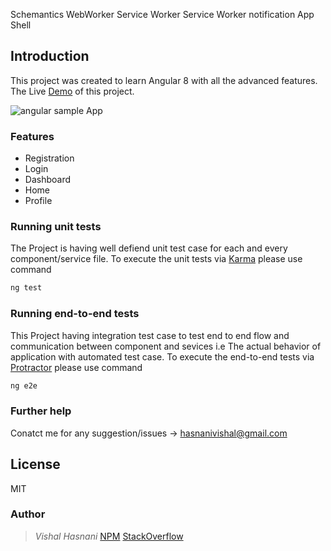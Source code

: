 Schemantics
WebWorker
Service Worker
Service Worker notification
App Shell



## Introduction

This project was created to learn Angular 8 with all the advanced features.
The Live [Demo](https://vishal-hasnani.herokuapp.com/) of this project.

![angular sample App](https://i.stack.imgur.com/JtcvH.png)

### Features

- Registration
- Login 
- Dashboard 
- Home
- Profile

### Running unit tests

The Project is having well defiend unit test case for each and every component/service file.
To execute the unit tests via [Karma](https://karma-runner.github.io) please use command 
```sh
ng test
```

### Running end-to-end tests

This Project having integration test case to test end to end flow and communication between component and sevices
i.e The actual behavior of application with automated test case.
To execute the end-to-end tests via [Protractor](http://www.protractortest.org/) please use command
```sh
ng e2e
```

### Further help

Conatct me for any suggestion/issues -> hasnanivishal@gmail.com

License
----

MIT

### Author

> *Vishal Hasnani*
> [NPM](https://www.npmjs.com/~hasnanivishal)
> [StackOverflow](https://stackoverflow.com/users/9309209/vishal-hasnani?tab=profile)


